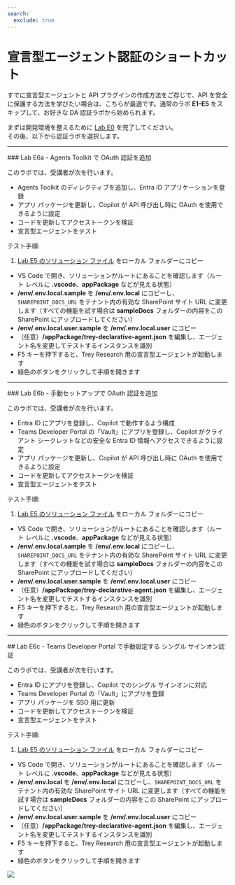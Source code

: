 ```yaml
---
search:
  exclude: true
---
```

# 宣言型エージェント認証のショートカット

すでに宣言型エージェントと API プラグインの作成方法をご存じで、API を安全に保護する方法を学びたい場合は、こちらが最適です。通常のラボ **E1–E5** をスキップして、お好きな DA 認証ラボから始められます。

まずは開発環境を整えるために [Lab E0](../extend-m365-copilot/00-prerequisites.md) を完了してください。  
その後、以下から認証ラボを選択します。

<hr />
### Lab E6a - Agents Toolkit で OAuth 認証を追加

このラボでは、受講者が次を行います。

  - Agents Toolkit のディレクティブを追加し、Entra ID アプリケーションを登録
  - アプリ パッケージを更新し、Copilot が API 呼び出し時に OAuth を使用できるように設定
  - コードを更新してアクセストークンを検証
  - 宣言型エージェントをテスト

テスト手順:
    
  1. [Lab E5 のソリューション ファイル](https://github.com/microsoft/copilot-camp/tree/main/src/extend-m365-copilot/path-e-lab05-add-adaptive-cards/trey-research-lab05-END) をローカル フォルダーにコピー  
  - VS Code で開き、ソリューションがルートにあることを確認します（ルート レベルに **.vscode**、**appPackage** などが見える状態）  
  - **/env/.env.local.sample** を **/env/.env.local** にコピーし、`SHAREPOINT_DOCS_URL` をテナント内の有効な SharePoint サイト URL に変更します（すべての機能を試す場合は **sampleDocs** フォルダーの内容をこの SharePoint にアップロードしてください）  
  - **/env/.env.local.user.sample** を **/env/.env.local.user** にコピー  
  - （任意）**/appPackage/trey-declarative-agent.json** を編集し、エージェント名を変更してテストするインスタンスを識別  
  - F5 キーを押下すると、Trey Research 用の宣言型エージェントが起動します  
  - 緑色のボタンをクリックして手順を開きます  
  <cc-next url="../06a-add-authentication-ttk" label="Lab E6a - OAuth と Agents Toolkit"/>

<hr />
### Lab E6b - 手動セットアップで OAuth 認証を追加

このラボでは、受講者が次を行います。

  - Entra ID にアプリを登録し、Copilot で動作するよう構成
  - Teams Developer Portal の「Vault」にアプリを登録し、Copilot がクライアント シークレットなどの安全な Entra ID 情報へアクセスできるように設定
  - アプリ パッケージを更新し、Copilot が API 呼び出し時に OAuth を使用できるように設定
  - コードを更新してアクセストークンを検証
  - 宣言型エージェントをテスト

テスト手順:
    
  1. [Lab E5 のソリューション ファイル](https://github.com/microsoft/copilot-camp/tree/main/src/extend-m365-copilot/path-e-lab05-add-adaptive-cards/trey-research-lab05-END) をローカル フォルダーにコピー  
  - VS Code で開き、ソリューションがルートにあることを確認します（ルート レベルに **.vscode**、**appPackage** などが見える状態）  
  - **/env/.env.local.sample** を **/env/.env.local** にコピーし、`SHAREPOINT_DOCS_URL` をテナント内の有効な SharePoint サイト URL に変更します（すべての機能を試す場合は **sampleDocs** フォルダーの内容をこの SharePoint にアップロードしてください）  
  - **/env/.env.local.user.sample** を **/env/.env.local.user** にコピー  
  - （任意）**/appPackage/trey-declarative-agent.json** を編集し、エージェント名を変更してテストするインスタンスを識別  
  - F5 キーを押下すると、Trey Research 用の宣言型エージェントが起動します  
  - 緑色のボタンをクリックして手順を開きます  
  <cc-next url="../06b-add-authentication" label="Lab E6b - 手動セットアップで OAuth"/>

<hr />
## Lab E6c - Teams Developer Portal で手動設定する シングル サインオン認証

このラボでは、受講者が次を行います。

  - Entra ID にアプリを登録し、Copilot でのシングル サインオンに対応
  - Teams Developer Portal の「Vault」にアプリを登録
  - アプリ パッケージを SSO 用に更新
  - コードを更新してアクセストークンを検証
  - 宣言型エージェントをテスト

テスト手順:

  1. [Lab E5 のソリューション ファイル](https://github.com/microsoft/copilot-camp/tree/main/src/extend-m365-copilot/path-e-lab05-add-adaptive-cards/trey-research-lab05-END) をローカル フォルダーにコピー  
  - VS Code で開き、ソリューションがルートにあることを確認します（ルート レベルに **.vscode**、**appPackage** などが見える状態）  
  - **/env/.env.local** を **/env/.env.local** にコピーし、`SHAREPOINT_DOCS_URL` をテナント内の有効な SharePoint サイト URL に変更します（すべての機能を試す場合は **sampleDocs** フォルダーの内容をこの SharePoint にアップロードしてください）  
  - **/env/.env.local.user.sample** を **/env/.env.local.user** にコピー  
  - （任意）**/appPackage/trey-declarative-agent.json** を編集し、エージェント名を変更してテストするインスタンスを識別  
  - F5 キーを押下すると、Trey Research 用の宣言型エージェントが起動します  
  - 緑色のボタンをクリックして手順を開きます  
    <cc-next url="../06c-add-sso" label="Lab E6c - シングル サインオン"/>

<img src="https://m365-visitor-stats.azurewebsites.net/copilot-camp/extend-m365-copilot/auth--ja" />